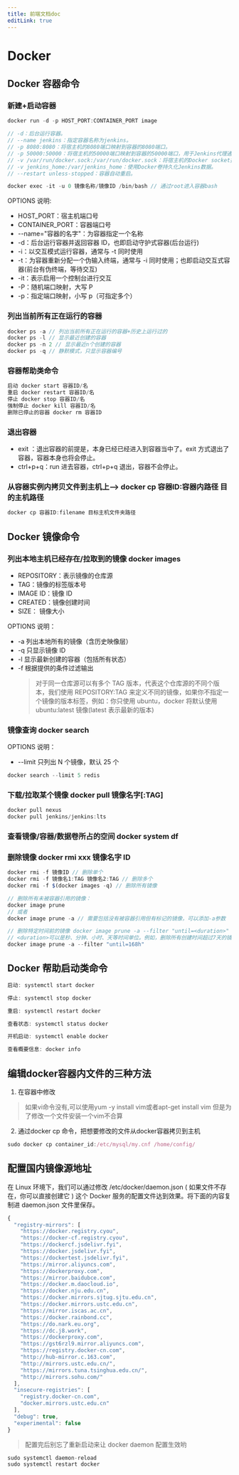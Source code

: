 ```yaml
---
title: 前端文档doc
editLink: true
---
```


# Docker

## Docker 容器命令

### 新建+启动容器

```js
docker run -d -p HOST_PORT:CONTAINER_PORT image

// -d：后台运行容器。
// --name jenkins：指定容器名称为jenkins。
// -p 8080:8080：将宿主机的8080端口映射到容器的8080端口。
// -p 50000:50000：将宿主机的50000端口映射到容器的50000端口，用于Jenkins代理通信。
// -v /var/run/docker.sock:/var/run/docker.sock：将宿主机的Docker socket挂载到容器内，允许容器内调用Docker命令。
// -v jenkins_home:/var/jenkins_home：使用Docker卷持久化Jenkins数据。
// --restart unless-stopped：容器自动重启。

docker exec -it -u 0 镜像名称/镜像ID /bin/bash // 通过root进入容器bash
```

OPTIONS 说明:

- HOST_PORT：宿主机端口号
- CONTAINER_PORT：容器端口号
- --name="容器的名字"：为容器指定一个名称
- -d：后台运行容器并返回容器 ID，也即启动守护式容器(后台运行)
- -i：以交互模式运行容器，通常与 -t 同时使用
- -t：为容器重新分配一个伪输入终端，通常与 -i 同时使用；也即启动交互式容器(前台有伪终端，等待交互)
- -it：表示启用一个控制台进行交互
- -P：随机端口映射，大写 P
- -p：指定端口映射，小写 p（可指定多个）

### 列出当前所有正在运行的容器

```js
docker ps -a // 列出当前所有正在运行的容器+历史上运行过的
docker ps -l // 显示最近创建的容器
docker ps -n 2 // 显示最近n个创建的容器
docker ps -q // 静默模式，只显示容器编号
```

### 容器帮助类命令

```js
启动 docker start 容器ID/名
重启 docker restart 容器ID/名
停止 docker stop 容器ID/名
强制停止 docker kill 容器ID/名
删除已停止的容器 docker rm 容器ID
```

### 退出容器
- exit ：退出容器的前提是，本身已经已经进入到容器当中了。exit 方式退出了容器，容器本身也将会停止。
- ctrl+p+q：run 进去容器，ctrl+p+q 退出，容器不会停止。

### 从容器实例内拷贝文件到主机上—> docker cp 容器ID:容器内路径 目的主机路径

```js
docker cp 容器ID:filename 目标主机文件夹路径
```

## Docker 镜像命令

### 列出本地主机已经存在/拉取到的镜像 docker images

- REPOSITORY：表示镜像的仓库源
- TAG：镜像的标签版本号
- IMAGE ID：镜像 ID
- CREATED：镜像创建时间
- SIZE： 镜像大小

OPTIONS 说明：

- -a 列出本地所有的镜像（含历史映像层）
- -q 只显示镜像 ID
- -l 显示最新创建的容器（包括所有状态）
- -f 根据提供的条件过滤输出
  > 对于同一仓库源可以有多个 TAG 版本，代表这个仓库源的不同个版本，我们使用 REPOSITORY:TAG 来定义不同的镜像，如果你不指定一个镜像的版本标签，例如：你只使用 ubuntu，docker 将默认使用 ubuntu:latest 镜像(latest 表示最新的版本)

### 镜像查询 docker search

OPTIONS 说明：

- --limit 只列出 N 个镜像，默认 25 个

```js
docker search --limit 5 redis
```

### 下载/拉取某个镜像 docker pull 镜像名字[:TAG]

```js
docker pull nexus
docker pull jenkins/jenkins:lts
```

### 查看镜像/容器/数据卷所占的空间 docker system df

### 删除镜像 docker rmi xxx 镜像名字 ID

```js
docker rmi -f 镜像ID // 删除单个
docker rmi -f 镜像名1:TAG 镜像名2:TAG // 删除多个
docker rmi -f $(docker images -q) // 删除所有镜像

// 删除所有未被容器引用的镜像：
docker image prune
// 或者
docker image prune -a // 需要包括没有被容器引用但有标记的镜像，可以添加-a参数

// 删除特定时间前的镜像 docker image prune -a --filter "until=<duration>"
// <duration>可以是秒、分钟、小时、天等时间单位。例如，删除所有创建时间超过7天的镜像：
docker image prune -a --filter "until=168h"
```

## Docker 帮助启动类命令

```js
启动: systemctl start docker

停止: systemctl stop docker

重启: systemctl restart docker

查看状态: systemctl status docker

开机启动: systemctl enable docker

查看概要信息: docker info
```

## 编辑docker容器内文件的三种方法

1. 在容器中修改
> 如果vi命令没有,可以使用yum -y install vim或者apt-get install vim
但是为了修改一个文件安装一个vim不合算
2. 通过docker cp 命令，把想要修改的文件从docker容器拷贝到主机
```js
sudo docker cp container_id:/etc/mysql/my.cnf /home/config/
```

## 配置国内镜像源地址

在 Linux 环境下，我们可以通过修改 /etc/docker/daemon.json ( 如果文件不存在，你可以直接创建它 ) 这个 Docker 服务的配置文件达到效果。将下面的内容复制进 daemon.json 文件里保存。

```js
{
  "registry-mirrors": [
    "https://docker.registry.cyou",
    "https://docker-cf.registry.cyou",
    "https://dockercf.jsdelivr.fyi",
    "https://docker.jsdelivr.fyi",
    "https://dockertest.jsdelivr.fyi",
    "https://mirror.aliyuncs.com",
    "https://dockerproxy.com",
    "https://mirror.baidubce.com",
    "https://docker.m.daocloud.io",
    "https://docker.nju.edu.cn",
    "https://docker.mirrors.sjtug.sjtu.edu.cn",
    "https://docker.mirrors.ustc.edu.cn",
    "https://mirror.iscas.ac.cn",
    "https://docker.rainbond.cc",
    "https://do.nark.eu.org",
    "https://dc.j8.work",
    "https://dockerproxy.com",
    "https://gst6rzl9.mirror.aliyuncs.com",
    "https://registry.docker-cn.com",
    "http://hub-mirror.c.163.com",
    "http://mirrors.ustc.edu.cn/",
    "https://mirrors.tuna.tsinghua.edu.cn/",
    "http://mirrors.sohu.com/"
  ],
  "insecure-registries": [
    "registry.docker-cn.com",
    "docker.mirrors.ustc.edu.cn"
  ],
  "debug": true,
  "experimental": false
}
```

> 配置完后别忘了重新启动来让 docker daemon 配置生效哟

```js
sudo systemctl daemon-reload
sudo systemctl restart docker
```
